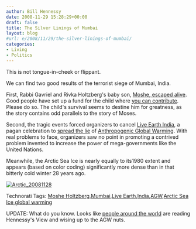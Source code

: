 ```yaml
---
author: Bill Hennessy
date: 2008-11-29 15:28:29+00:00
draft: false
title: The Silver Linings of Mumbai
layout: blog
#url: e/2008/11/29/the-silver-linings-of-mumbai/
categories:
- Living
- Politics
---
```


This is not tongue-in-cheek or flippant. 

 

We can find two good results of the terrorist siege of Mumbai, India.

 

First, Rabbi Gavriel and Rivka Holtzberg's baby son, [Moshe, escaped alive](https://www.timesonline.co.uk/tol/news/world/asia/article5254810.ece). Good people have set up a fund for the child where [you can contribute](https://michaelsavage.wnd.com/index.php?fa=PAGE.view&pageId=2786). Please do so. The child's survival seems to destine him for greatness, as the story contains odd parallels to the story of Moses.

 

Second, the tragic events forced organizers to cancel [Live Earth India](https://online.wsj.com/article/SB122796871729066663.html?mod=article-outset-box), a pagan celebration to [spread the lie](https://wattsupwiththat.com/2008/11/29/al-gore-does-oprah-was-anybody-watching/#more-4368) of [Anthropogenic Global Warming](https://www.theaustralian.news.com.au/story/0,25197,24723425-11949,00.html). With real problems to face, organizers saw no point in promoting a contrived problem invented to increase the power of mega-governments like the United Nations.

 

Meanwhile, the Arctic Sea Ice is nearly equally to its1980 extent and appears (based on color coding) significantly more dense than in that bitterly cold winter 28 years ago.

 

[![Arctic_20081128](https://hennessysview.com/wp-content/uploads/2008/11/arctic-20081128-thumb.png)
](https://hennessysview.com/wp-content/uploads/2008/11/arctic-20081128.png)

 

 

 

  

Technorati Tags: [Moshe Holtzberg](https://technorati.com/tags/Moshe%20Holtzberg),[Mumbai](https://technorati.com/tags/Mumbai),[Live Earth](https://technorati.com/tags/Live%20Earth),[India](https://technorati.com/tags/India),[AGW](https://technorati.com/tags/AGW),[Arctic Sea Ice](https://technorati.com/tags/Arctic%20Sea%20Ice),[global warming](https://technorati.com/tags/global%20warming)

UPDATE: What do you know. Looks like [people around the world](https://www.canada.com/windsorstar/news/story.html?id=f0a1687c-decd-4c72-9d0e-7e6dd92d4ebe) are reading Hennessy's View and wising up to the AGW nuts.
